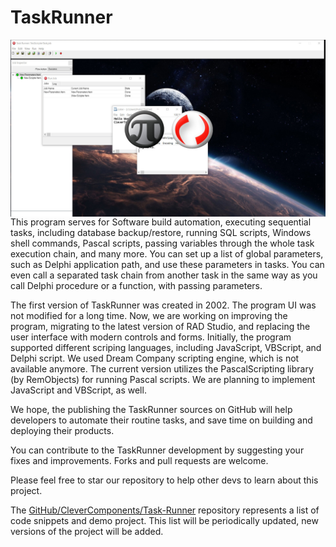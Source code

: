 # TaskRunner

<img align="left" src="Image\TaskRunner.jpg"/>

This program serves for Software build automation, executing sequential tasks, including database backup/restore, running SQL scripts, Windows shell commands, Pascal scripts, passing variables through the whole task execution chain, and many more. You can set up a list of global parameters, such as Delphi application path, and use these parameters in tasks. You can even call a separated task chain from another task in the same way as you call Delphi procedure or a function, with passing parameters.



The first version of TaskRunner was created in 2002. The program UI was not modified for a long time. Now, we are working on improving the program, migrating to the latest version of RAD Studio, and replacing the user interface with modern controls and forms.
Initially, the program supported different scriping languages, including JavaScript, VBScript, and Delphi script. We used Dream Company scripting engine, which is not available anymore. The current version utilizes the PascalScripting library (by RemObjects) for running Pascal scripts. We are planning to implement JavaScript and VBScript, as well.



We hope, the publishing the TaskRunner sources on GitHub will help developers to automate their routine tasks, and save time on building and deploying their products.

You can contribute to the TaskRunner development by suggesting your fixes and improvements. Forks and pull requests are welcome.



Please feel free to star our repository to help other devs to learn about this project.

The [GitHub/CleverComponents/Task-Runner](https://github.com/CleverComponents/Task-Runner) repository represents a list of code snippets and demo project. This list will be periodically updated, new versions of the project will be added.

